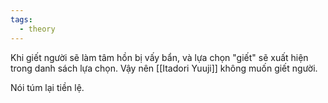 ```yaml
---
tags:
  - theory
---
```


Khi giết người sẽ làm tâm hồn bị vấy bẩn, và lựa chọn "giết" sẽ xuất hiện trong danh sách lựa chọn. Vậy nên [[Itadori Yuuji]] không muốn giết người.

Nói túm lại tiền lệ.